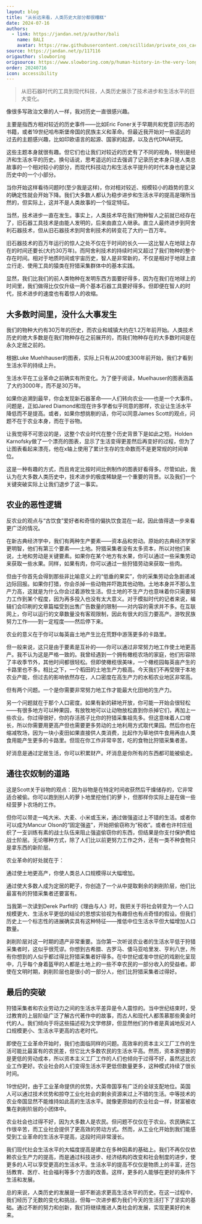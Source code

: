 ```yaml
---
layout: blog
title: "从长远来看，人类历史大部分都很糟糕"
date: 2024-07-16
authors:
  - link: https://jandan.net/p/author/bali
    name: BALI
    avatar: https://raw.githubusercontent.com/scillidan/private_cos_cache/main/avater/jin.png
source: https://jandan.net/p/117116
origauthor: slowboring
origsource: https://www.slowboring.com/p/human-history-in-the-very-long-run-1d4
order: 20240716
icon: accessibility
---
```


> 从旧石器时代的工具到现代科技，人类历史展示了技术进步和生活水平的巨大变化。

像很多写政治文章的人一样，我对历史一直很感兴趣。

主要是指西方相对较近的历史事件——比如Eric Foner关于早期共和党意识形态的书籍，或者19世纪哈布斯堡帝国的民族主义和革命。但最近我开始对一些遥远的过去的主题感兴趣，比如印欧语言的起源、国家的起源，以及古代DNA研究。

这些主题本身就很有趣。但它们也让我们对较近的历史有了不同的视角，特别是经济和生活水平的历史。换句话说，思考遥远的过去强调了记录历史本身只是人类总故事的一个相对较小的部分，而现代科技动力和生活水平提升的时代本身也是记录历史中的一个小部分。

当你开始这样看待问题时(至少我是这样)，你对相对较近、规模较小的趋势的意义的确定性就会开始下降。我们大多数人都认为稳步进步和生活水平的提高是理所当然的，但实际上，这并不是人类故事的一个恒定特征。

当然，技术进步一直在发生。事实上，人类技术早在我们物种智人之前就已经存在了，旧石器工具技术是由能人发明的，后来由直立人继承。直立人最终进步到阿舍利石器技术，但从旧石器技术到阿舍利技术的转变花了大约一百万年。

旧石器技术的百万年运行的惊人之处不仅在于时间的长久——这比智人在地球上存在的时间还要长(大约30万年)。而阿舍利技术的持续时间又超过了我们物种的整个存在时间。相对于地质时间或宇宙历史，智人是非常新的，不仅是相对于地球上直立行走、使用工具的猿类在狩猎采集群体中的基本实践。

显然，我们比我们的前人类物种在发明东西方面要好得多，因为在我们在地球上的时间里，我们做得比仅仅升级一两个基本石器工具要好得多。但即便在智人的时代，技术进步的速度也有着惊人的收缩。

## 大多数时间里，没什么大事发生

我们的物种大约有30万年的历史，而农业和城镇大约在1.2万年前开始。人类技术历史的绝大多数是在我们物种存在之前展开的，而我们物种存在的大多数时间是在永久定居之前的。

根据Luke Muehlhauser的图表，实际上只有从200或300年前开始，我们才看到生活水平的持续上升。

生活水平在工业革命之前确实有所变化。为了便于阅读，Muelhauser的图表涵盖了大约3000年，而不是30万年。

如果你追溯到最早，你会发现新石器革命——人们转向农业——也是一个大事件。问题是，正如Jared Diamond和现在许多学者似乎同意的那样，农业让生活水平降低而不是提高。或者，如果你想挑剔的话，你可以同意James Scott的观点，问题不在于农业本身，而在于谷物。

让我觉得不可思议的是，这整个农业时代在整个历史背景下是如此之短。Holden Karnofsky做了一个漂亮的图表，显示了生活变得更差然后再变好的过程，但为了让图表看起来漂亮，他在x轴上使用了累计生存的生命数而不是更常规的时间单位。

这是一种有趣的方式，而且肯定比按时间比例制作的图表好看得多。尽管如此，我认为在大多数人类历史中，技术进步的极度稀缺是一个重要的背景。以及我们一个关键突破实际上让我们退步了这一事实。

## 农业的恶性逻辑

反农业的观点与“古饮食”爱好者和奇怪的偏执饮食混在一起，因此值得退一步来看更广泛的情况。

在新古典经济学中，我们有两种生产要素——资本品和劳动。原始的古典经济学家更明智，他们有第三个要素——土地。狩猎采集者没有太多资本，所以对他们来说，土地和劳动是关键要素。如果你在某个地方有水果，你可以通过一些采集劳动来获取一些水果。同样，如果有肉，你可以通过一些狩猎劳动来获取一些肉。

但由于你首先会得到那些非比喻意义上的“低垂的果实”，你的采集劳动会急剧递减边际回报。如果你打猎，你会杀掉一些动物并吓跑其他动物。土地本身并不那么生产力高，这就是为什么你会过着游牧生活。但土地的不生产力也意味着你只需要努力工作到某个程度，因为再多投入也没有太大意义。对于模拟时代的记者来说，编辑们会印刷的文章篇幅受到出售广告数量的限制——对内容的需求并不多。在互联网上，你可以运行的文章数量没有客观限制，因此有很大的压力要高产。游牧民族努力工作——到一定程度——然后停下来。

农业的意义在于你可以每英亩土地产生比在荒野中游荡更多的卡路里。

但一般来说，这只是由于要素是互补的——你可以通过非常努力地工作使土地更高产。我不认为这是严格一致的。我曾经遇到一个拥有橄榄农场的家庭，他们形容除了丰收季节外，其他时间都很轻松。但即使橄榄很美味，一个橄榄园每英亩产生的卡路里也不多。相比之下，一个稻田的土地生产力极高。今天我们不再受限于本地农业产能，但过去的影响依然存在，人口密度在高生产力的水稻农业地区非常高。

但有两个问题。一个是你需要非常努力地工作才能最大化田地的生产力。

另一个问题就在于那个人口密度。如果有新的耕地开放，你可能一开始会很轻松——有很多地方可以种果园，有放牧地可以让动物放松直到你杀掉它们，再加上一些农业。你过得很好，你的存活孩子比你的狩猎采集祖先多。但这意味着人口增长，所以你需要用更高产但也需要更多劳动的土地利用方式取代果园。然后你也在缩减牧场，因为一块小麦田如果直接供人类消费，比起作为草地供牛食用再由人类食用能产生更多的卡路里。但现在你工作非常辛苦，吃的食物比狩猎采集者差。

好消息是通过定居生活，你可以积累财产。坏消息是你所有的东西都可能被偷走。

## 通往农奴制的道路

这是Scott关于谷物的观点：因为谷物是在特定时间收获然后干燥储存的，它非常适合被偷。你可以跑到别人的萝卜地里挖他们的萝卜，但那样你实际上是在做一些经营萝卜农场的工作。

但你可以带走一吨大米、大麦、小米或玉米，通过做强盗过上不错的生活。或者你可以成为Mancur Olson的“固定强盗”，开始把偷窃称为“税收”。或者也许村庄组织了一支训练有素的战士队伍来阻止强盗偷窃你的东西，但结果是你支付保护费给战士阶层。无论哪种方式，除了人们比以前更努力工作之外，还有一类不种食物只是拿东西的新阶层。

农业革命的好处就在于：

通过使土地更高产，你使人类总人口规模得以大幅增加。

通过使大多数人成为定居的靶子，你创造了一个从中提取剩余的剥削阶层，他们比最富有的狩猎采集者还要富有。

当我第一次读到Derek Parfit的《理由与人》时，我把关于将社会转变为一个人口规模更大、生活水平更低的结论的思想实验视为有趣但也有点奇怪的假设。但我们历史上一个标志性的进展确实具有这种特征——推低中位生活水平但大幅增加人口数量。

剥削阶层对这一时期的遗产非常重要。当你第一次听说农业者的生活水平低于狩猎采集者时，这似乎很荒谬。你想到古希腊、古罗马、倭马亚哈里发、亨利八世，所有你想到的人似乎都过得比狩猎采集者好得多。在中世纪或准中世纪的戏剧化呈现中，几乎每个身着盔甲的人都是土地上的一些不幸农民的一部分收入的受益者。即使在文明时期，剥削阶层也是很小的一部分人，他们比狩猎采集者过得好。

## 最后的突破

狩猎采集者和农业劳动力之间的生活水平差异是令人震惊的。当中世纪结束时，受过教育的上层阶级广泛了解古代著作中的故事，而古人和现代人都羡慕那些黄金时代的人。我们倾向于将这些描述视为文学修辞，但显然他们的作者是真诚地反对人口规模更小、生活水平更高的古老时代。

即使在工业革命开始时，我们也面临同样的问题。高效率的资本主义工厂工作的生活可能比最富有的农民差，但它比大多数农民的生活水平高。然而，资本家想要的是更低的劳动成本，所以资本主义工厂工作的人们也倾向于过得不好，虽然这比农业工作更好。农业社会的人们变得生活水平更低但数量更多，这种模式持续了很长时间。

19世纪时，由于工业革命提供的优势，大英帝国享有广泛的全球支配地位。英国人可以通过技术优势和掠夺工业化社会的剩余资源来过上不错的生活。中等技术的农业帝国显然不能维持如此高的生活水平。就像更原始的农业社会一样，财富被收集在剥削阶层的小团体中。

农业社会也过得不好，因为大多数人是农民。但问题不仅仅在于农业。农民确实工作很辛苦，而工业社会提供了更高效的劳动方式。然而，从工业化开始到我们能感受到工业革命的生活水平提高，这段时间非常漫长。

我们现代社会生活水平的大幅度提高是建立在多种因素的基础上。我们不再仅仅依赖农业生产力的提高，而是通过科技进步、经济结构的改变和社会制度的进步，使更多的人可以享受更高的生活水平。生活水平的提高不仅仅是物质上的丰富，还包括教育、医疗、社会福利等多个方面的改善。这样，更多的人能够在更好的条件下生活和发展。

总的来说，人类历史的发展是一部不断追求更高生活水平的历史。在这一过程中，我们经历了无数的变化和挑战，但每一次进步都为我们今天的生活打下了坚实的基础。通过不断的努力和创新，我们将继续推进人类社会的发展，实现更美好的未来。